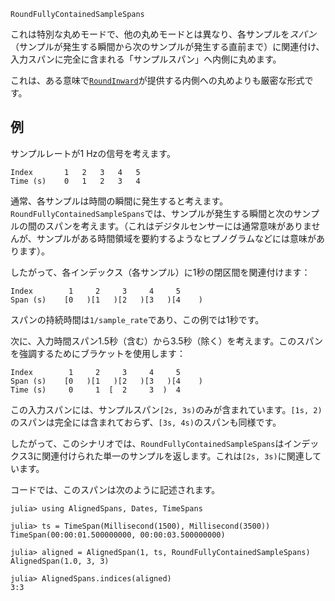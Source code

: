 ```
RoundFullyContainedSampleSpans
```

これは特別な丸めモードで、他の丸めモードとは異なり、各サンプルを*スパン*（サンプルが発生する瞬間から次のサンプルが発生する直前まで）に関連付け、入力スパンに完全に含まれる「サンプルスパン」へ内側に丸めます。

これは、ある意味で[`RoundInward`](@ref)が提供する内側への丸めよりも厳密な形式です。

## 例

サンプルレートが1 Hzの信号を考えます。

```
Index       1   2   3   4   5
Time (s)    0   1   2   3   4
```

通常、各サンプルは時間の瞬間に発生すると考えます。`RoundFullyContainedSampleSpans`では、サンプルが発生する瞬間と次のサンプルの間のスパンを考えます。（これはデジタルセンサーには通常意味がありませんが、サンプルがある時間領域を要約するようなヒプノグラムなどには意味があります）。

したがって、各インデックス（各サンプル）に1秒の閉区間を関連付けます：

```
Index        1     2     3     4     5
Span (s)    [0   )[1   )[2   )[3   )[4    )
```

スパンの持続時間は`1/sample_rate`であり、この例では1秒です。

次に、入力時間スパン1.5秒（含む）から3.5秒（除く）を考えます。このスパンを強調するためにブラケットを使用します：

```
Index        1     2     3     4     5
Span (s)    [0   )[1   )[2   )[3   )[4    )
Time (s)     0     1  [  2     3  )  4
```

この入力スパンには、サンプルスパン`[2s, 3s)`のみが含まれています。`[1s, 2)`のスパンは完全には含まれておらず、`[3s, 4s)`のスパンも同様です。

したがって、このシナリオでは、`RoundFullyContainedSampleSpans`はインデックス3に関連付けられた単一のサンプルを返します。これは`[2s, 3s)`に関連しています。

コードでは、このスパンは次のように記述されます。

```jldoctest RoundFullyContainedSampleSpans
julia> using AlignedSpans, Dates, TimeSpans

julia> ts = TimeSpan(Millisecond(1500), Millisecond(3500))
TimeSpan(00:00:01.500000000, 00:00:03.500000000)

julia> aligned = AlignedSpan(1, ts, RoundFullyContainedSampleSpans)
AlignedSpan(1.0, 3, 3)

julia> AlignedSpans.indices(aligned)
3:3
```
